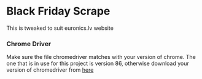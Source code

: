 # Black Friday Scrape

This is tweaked to suit euronics.lv website

### Chrome Driver

Make sure the file chromedriver matches with your version of chrome.
The one that is in use for this project is version 86, otherwise download your version of chromedriver from [here](https://chromedriver.chromium.org/downloads)
